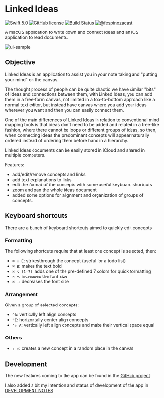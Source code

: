 # Linked Ideas

[![Swift 5.0](https://img.shields.io/badge/swift-5.0-orange.svg?style=flat)](#)
[![GitHub license](https://img.shields.io/github/license/fespinoza/LinkedIdeas.svg)](https://github.com/fespinoza/LinkedIdeas/blob/master/LICENSE)
[![Build Status](https://travis-ci.org/fespinoza/LinkedIdeas.svg?branch=master)](https://travis-ci.org/fespinoza/LinkedIdeas)
[![@fespinozacast](https://img.shields.io/badge/contact-@fespinozacast-blue.svg?style=flat)](https://twitter.com/fespinozacast)


A macOS application to write down and connect ideas and an iOS application to read documents.

![ui-sample](https://i.imgur.com/uqb1x43.png)

## Objective

Linked Ideas is an application to assist you in your note taking and "putting your mind" on the canvas.

The thought process of people can be quite chaotic we have similar "bits" of ideas and connections between them, with Linked Ideas, you can add them in a free-form canvas, not limited in a top-to-bottom approach like a normal text editor, but instead have canvas where you add your ideas wherever you want and then you can easily connect them.

One of the main differences of Linked Ideas in relation to conventional mind mapping tools is that ideas don't need to be added and related in a tree-like fashion, where there cannot be loops or different groups of ideas, so then, when connecting ideas the predominant concepts will appear naturally ordered instead of ordering them before hand in a hierarchy.

Linked Ideas documents can be easily stored in iCloud and shared in multiple computers.

Features:

- add/edit/remove concepts and links
- add text explanations to links
- edit the format of the concepts with some useful keyboard shortcuts
- zoom and pan the whole ideas document
- added some options for alignment and organization of groups of concepts.

## Keyboard shortcuts

There are a bunch of keyboard shortcuts aimed to quickly edit concepts

### Formatting

The following shortcuts require that at least one concept is selected, then:

- `⌘ ⇧ E`: strikesthrough the concept (useful for a todo list)
- `⌘ B`: makes the text bold
- `⌘ ⌥ (1-7)`: adds one of the pre-defined 7 colors for quick formatting
- `⌘ +`: increases the font size
- `⌘ -`: decreases the font size

### Arrangement

Given a group of selected concepts:

- `⌃A`: vertically left align concepts
- `⌃E`: horizontally center align concepts
- `⌃⇧ A`: vertically left align concepts and make their vertical space equal

### Others

- `⇧ ⏎`: creates a new concept in a random place in the canvas

## Development

The new features coming to the app can be found in the [GitHub project][project]

I also added a bit my intention and status of development of the app in [DEVELOPMENT NOTES](https://github.com/fespinoza/LinkedIdeas/blob/master/LICENSE)

[project]:https://github.com/fespinoza/linked-ideas-osx/projects/2
[latest]:https://github.com/fespinoza/linked-ideas-osx/releases/latest
